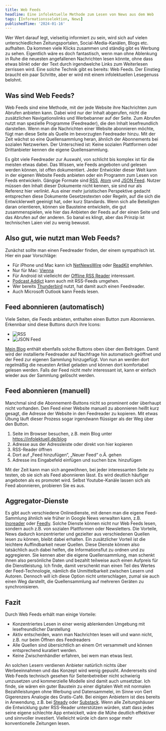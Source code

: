 ```yaml
---
title: Web Feeds
headline: Eine infolektuelle Methode zum Lesen von News aus dem Web
tags: [Informationsselektion, News]
publishedTime: '2024-01-16'
---
```


Wer Wert darauf legt, vielseitig informiert zu sein, wird sich auf vielen unterschiedlichen Zeitungsportalen, Social-Media-Kanälen, Blogs etc. aufhalten.
Da kommen viele Klicks zusammen und ständig gibt es Werbung zu sehen.
Eigentlich wäre es doch fantastisch, wenn man ohne Ablenkung in Ruhe die neuesten angefallenen Nachrichten lesen könnte,
ohne dass etwas blinkt oder der Text durch irgendwelche Links zum Weiterlesen zerrissen wird.
Eine solche Technik gibt es bereits: Web Feeds.
Der Einstieg braucht ein paar Schritte, aber er wird mit einem infolektuellen Lesegenuss belohnt.

## Was sind Web Feeds?

Web Feeds sind eine Methode, mit der jede Website ihre Nachrichten zum Abrufen anbieten kann.
Dabei wird nur der Inhalt abgerufen, nicht die zusätzlichen Navigationslinks und Werbebanner auf der Seite.
Zum Abrufen nutzt man spezielle Programme (Feedreader), die den Inhalt lesefreundlich darstellen.
Wenn man die Nachrichten einer Website abonnieren möchte, fügt man diese Seite als Quelle im bevorzugten Feedreader hinzu.
Mit der Zeit wächst so eine Quellensammlung heran, ähnlich der Abonnements bei sozialen Netzwerken.
Der Unterschied ist: Keine sozialen Plattformen oder Drittanbieter kennen die eigene Quellensammlung.

Es gibt viele Feedreader zur Auswahl, von schlicht bis komplex ist für die meisten etwas dabei.
Das Wissen, wie Feeds angeboten und gelesen werden können, ist offen dokumentiert.
Jeder Entwickler dieser Welt kann in der eigenen Website Feeds anbieten oder ein Programm zum Lesen von Feeds entwickeln.
Gängige Formate sind [RSS], [Atom] und [JSON Feed].
Nutzer müssen den Inhalt dieser Dokumente nicht kennen, sie sind nur als Referenz hier verlinkt.
Aus einer mehr juristischen Perspektive gedacht entsprechen diese Dokumente Gesetzestexten oder Regeln, auf die sich die Entwicklerwelt geeinigt hat, oder kurz Standards.
Wenn sich alle Beteiligten daran orientieren, können sie Bausteine entwickeln, die gut zusammenspielen,
wie hier das Anbieten der Feeds auf der einen Seite und das Abrufen auf der anderen.
So banal es klingt, aber das Prinzip ist technischen Laien viel zu wenig bewusst.

[rss]: https://www.rssboard.org/rss-specification
[atom]: https://validator.w3.org/feed/docs/rfc4287.html
[json feed]: https://jsonfeed.org/

## Also gut, wie nutzt man Web Feeds?

Zunächst sollte man einen Feedreader finden, der einem sympathisch ist.
Hier ein paar Vorschläge:

- Für iPhone und Mac kann ich [NetNewsWire] oder [ReadKit] empfehlen.
- Nur für Mac: [Vienna]
- Für Android ist vielleicht der [Offline RSS Reader] interessant.
- [Podcast Addict] kann auch mit RSS-Feeds umgehen.
- Wer bereits [Thunderbird] nutzt, hat damit auch einen Feedreader.
- Auch Microsoft Outlook kann Feeds lesen.

[netnewswire]: https://netnewswire.com
[vienna]: https://www.vienna-rss.com
[readkit]: https://readkit.app
[offline rss reader]: https://play.google.com/store/apps/details?id=com.vanniktech.rssreader
[podcast addict]: https://podcastaddict.com
[thunderbird]: https://www.thunderbird.net

## Feed abonnieren (automatisch)

Viele Seiten, die Feeds anbieten, enthalten einen Button zum Abonnieren.
Erkennbar sind diese Buttons durch ihre Icons:

- ![RSS](/feeds/rss-icon.svg)
- ![JSON Feed](/feeds/json-feed-icon.png)

[Mein Blog](/blog/) enthält ebenfalls solche Buttons oben über den Beiträgen.
Damit wird der installierte Feedreader auf Nachfrage hin automatisch geöffnet und der Feed zur eigenen Sammlung hinzugefügt.
Von nun an werden dort regelmäßig die neuesten Artikel geladen und können dort komfortabel gelesen werden.
Falls der Feed nicht mehr interessant ist, kann er einfach wieder aus der Sammlung gelöscht werden.

## Feed abonnieren (manuell)

Manchmal sind die Abonnement-Buttons nicht so prominent oder überhaupt nicht vorhanden.
Den Feed einer Website manuell zu abonnieren heißt kurz gesagt, die Adresse der Website in den Feedreader zu kopieren.
Mit etwas Übung läuft dieser Prozess sogar irgendwann flüssiger als der Weg über den Button.

1. Seite im Browser besuchen, z.B. mein Blog unter <https://infolektuell.de/blog>
2. Adresse aus der Adressleiste oder direkt von hier kopieren
3. RSS-Reader öffnen
4. Dort auf „Feed hinzufügen“, „Neuer Feed“ o.Ä. gehen
5. Adresse ins Eingabefeld einfügen und suchen bzw. hinzufügen

Mit der Zeit kann man sich angewöhnen, bei jeder interessanten Seite zu testen, ob sie sich als Feed abonnieren lässt.
Es wird deutlich häufiger angeboten als es promotet wird.
Selbst Youtube-Kanäle lassen sich als Feed abonnieren, probieren Sie es aus.

## Aggregator-Dienste

Es gibt auch verschiedene Onlinedienste, mit denen man die eigene Feed-Sammlung ähnlich wie früher in Google News verwalten kann, z.B. [Inoreader] oder [Feedly].
Solche Dienste können nicht nur Web Feeds lesen, sondern auch z.B. von sozialen Plattformen oder Newsletters.
Die Vorteile, News dadurch konzentrierter und gezielter aus verschiedenen Quellen lesen zu können, bleibt dabei erhalten.
Ein zusätzlicher Vorteil ist die leichtere Auffindbarkeit neuer Quellen.
Diese Dienste können also tatsächlich auch dabei helfen, die Informationsflut zu ordnen und zu aggregieren.
Sie kennen aber die eigene Quellensammlung, man schenkt ihnen also persönliche Daten und bezahlt teilweise auch einen Aufpreis für die Dienstleistung.
Ich finde, damit verschenkt man einen Teil des Wertes der Feed-Technologie, nämlich die Unmittelbarkeit zwischen Lesern und Autoren.
Dennoch will ich diese Option nicht unterschlagen, zumal sie auch einen Weg darstellt, die Quellensammlung auf mehreren Geräten zu synchronisieren.

[inoreader]: https://www.inoreader.com
[feedly]: https://feedly.com

## Fazit

Durch Web Feeds erhält man einige Vorteile:

- Konzentriertes Lesen in einer wenig ablenkenden Umgebung mit lesefreundlicher Darstellung
- Aktiv entscheiden, wann man Nachrichten lesen will und wann nicht, z.B. nur beim Öffnen des Feedreaders
- Alle Quellen sind übersichtlich an einem Ort versammelt und können entsprechend kuratiert werden.
- Keine Zwischenhändler erfahren, bei wem man etwas liest.

An solchen Lesern verdienen Anbieter natürlich nichts über Werbeeinnahmen und das Konzept wird wenig gepusht.
Andererseits sind Web Feeds technisch gesehen für Seitenbetreiber nicht schwierig umzusetzen und kommerzielle Modelle sind damit auch umsetzbar.
Ich finde, sie wären ein guter Baustein zu einer digitalen Welt mit normalen Bezahlleistungen ohne Werbung und Datensammelei,
im Sinne von Gert Gigerenzers Analogie des Gratis-Café.
Bei einigen Anbietern ist dies bereits in Anwendung, z.B. bei [Steady] oder [Substack].
Wenn alle Zeitungshäuser die Entwicklung guter RSS-Reader unterstützen würden, statt dass jedes seine eigene schlechte App entwickelt,
wäre die Mühe deutlich effektiver und sinnvoller investiert.
Vielleicht würde ich dann sogar mehr konventionelle Zeitungen lesen.

[steady]: https://steadyhq.com
[substack]: https://substack.com
